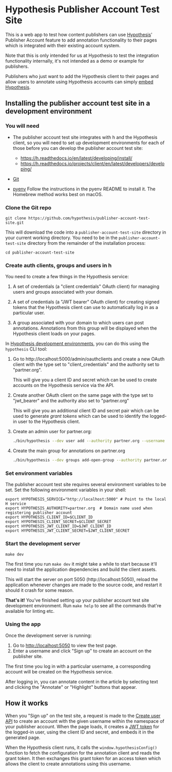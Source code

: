 # Hypothesis Publisher Account Test Site

This is a web app to test how content publishers can use
[Hypothesis](https://hypothes.is)' Publisher Account feature to add annotation
functionality to their pages which is integrated with their existing account
system.

Note that this is only intended for us at Hypothesis to test the integration
functionality internally, it's not intended as a demo or example for
publishers.

Publishers who just want to add the Hypothesis client to their pages and allow users to annotate using Hypothesis accounts can simply [embed Hypothesis](https://hypothes.is/for-publishers/).

## Installing the publisher account test site in a development environment

### You will need

* The publisher account test site integrates with h and the Hypothesis client,
  so you will need to set up development environments for each of those before
  you can develop the publisher account test site:

  * https://h.readthedocs.io/en/latest/developing/install/
  * https://h.readthedocs.io/projects/client/en/latest/developers/developing/

* [Git](https://git-scm.com/)

* [pyenv](https://github.com/pyenv/pyenv)
  Follow the instructions in the pyenv README to install it.
  The Homebrew method works best on macOS.

### Clone the Git repo

    git clone https://github.com/hypothesis/publisher-account-test-site.git

This will download the code into a `publisher-account-test-site` directory in
your current working directory. You need to be in the
`publisher-account-test-site` directory from the remainder of the installation
process:

    cd publisher-account-test-site

### Create auth clients, groups and users in h

You need to create a few things in the Hypothesis service:

1. A set of credentials (a "client credentials" OAuth client) for managing users
   and groups associated with your domain.

2. A set of credentials (a "JWT bearer" OAuth client) for creating signed tokens that
   the Hypothesis client can use to automatically log in as a particular user.

3. A group associated with your domain to which users can post annotations.
   Annotations from this group will be displayed when the Hypothesis client
   loads on your pages.

In [Hypothesis development environments](http://h.readthedocs.io/en/latest/developing/install/), you can do this using the `hypothesis` CLI tool:

1. Go to http://localhost:5000/admin/oauthclients and create a new OAuth client
   with the type set to "client_credentials" and the authority set to "partner.org".

   This will give you a client ID and secret which can be used to create
   accounts on the Hypothesis service via the API.

2. Create another OAuth client on the same page with the type set to
   "jwt_bearer" and the authority also set to "partner.org"

   This will give you an additional client ID and secret pair which can be used to generate
   _grant tokens_ which can be used to identify the logged-in user to the
   Hypothesis client.

3. Create an admin user for partner.org:
   ```sh
   ./bin/hypothesis --dev user add --authority partner.org --username admin --email admin@localhost --password secret
   ```

4. Create the main group for annotations on partner.org
   ```sh
   ./bin/hypothesis --dev groups add-open-group --authority partner.org --name Partner --creator admin --origin http://localhost:5050
   ```

### Set environment variables

The publisher account test site requires several environment variables to be
set. Set the following environment variables in your shell:

    export HYPOTHESIS_SERVICE="http://localhost:5000" # Point to the local H service
    export HYPOTHESIS_AUTHORITY=partner.org  # Domain name used when registering publisher account
    export HYPOTHESIS_CLIENT_ID=$CLIENT_ID
    export HYPOTHESIS_CLIENT_SECRET=$CLIENT_SECRET
    export HYPOTHESIS_JWT_CLIENT_ID=$JWT_CLIENT_ID
    export HYPOTHESIS_JWT_CLIENT_SECRET=$JWT_CLIENT_SECRET


### Start the development server

    make dev

The first time you run `make dev` it might take a while to start because it'll
need to install the application dependencies and build the client assets.

This will start the server on port 5050 (http://localhost:5050), reload the
application whenever changes are made to the source code, and restart it should
it crash for some reason.

**That's it!** You’ve finished setting up your publisher account test site
development environment. Run `make help` to see all the commands that're
available for linting etc.

### Using the app

Once the development server is running:

1. Go to [http://localhost:5050](http://localhost:5050) to view the test page.
2. Enter a username and click "Sign up" to create an account on the publisher site.

The first time you log in with a particular username, a corresponding account
will be created on the Hypothesis service.

After logging in, you can annotate content in the article by selecting text and
clicking the "Annotate" or "Highlight" buttons that appear.

## How it works

When you "Sign up" on the test site, a request is made to the [Create user API](http://h.readthedocs.io/en/latest/api/#operation/createUser) to create an account with the given username within the namespace of your publisher account. When the page loads, it creates a [JWT token](https://jwt.io/) for the logged-in user, using the client ID and secret, and embeds it in the generated page.

When the Hypothesis client runs, it calls the `window.hypothesisConfig()` function to fetch the configuration for the annotation client and reads the grant token. It then exchanges this grant token for an access token which allows the client to create annotations using this username.
